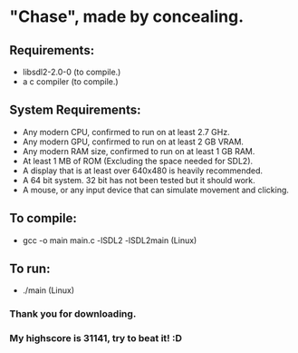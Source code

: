 # "Chase", made by concealing.

## Requirements:
  - libsdl2-2.0-0 (to compile.)
  - a c compiler (to compile.)

## System Requirements:
  - Any modern CPU, confirmed to run on at least 2.7 GHz.
  - Any modern GPU, confirmed to run on at least 2 GB VRAM.
  - Any modern RAM size, confirmed to run on at least 1 GB RAM.
  - At least 1 MB of ROM (Excluding the space needed for SDL2).
  - A display that is at least over 640x480 is heavily recommended.
  - A 64 bit system. 32 bit has not been tested but it should work.
  - A mouse, or any input device that can simulate movement and clicking.

## To compile:
  - gcc -o main main.c -lSDL2 -lSDL2main (Linux)

## To run:
  - ./main (Linux)


### Thank you for downloading.
### My highscore is 31141, try to beat it! :D

